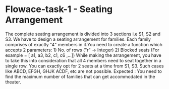 # Flowace-task-1 - Seating Arrangement
The complete seating arrangement is divided into 3 sections i.e S1, S2 and S3.
We have to design a seating arrangement for families. Each family comprises of exactly "4" members
in it.You need to create a function which accepts 2 parameters: 1) No. of rows ("r" -> Integer) 2) Blocked
seats (For example = [ a1, a3, b2, c1, c6 ,...])
While making the arrangement, you have to take this into consideration that all 4 members need to
seat together in a single row.
You can exactly opt for 2 seats at a time from S1, S3.
Such cases like ABCD, EFGH, GHJK ACDF, etc are not possible.
Expected :
You need to find the maximum number of families that can get accommodated in the theater.
